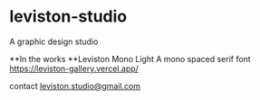 # leviston-studio
A graphic design studio


**In the works
**Leviston Mono Light
A mono spaced serif font
https://leviston-gallery.vercel.app/


contact
leviston.studio@gmail.com
